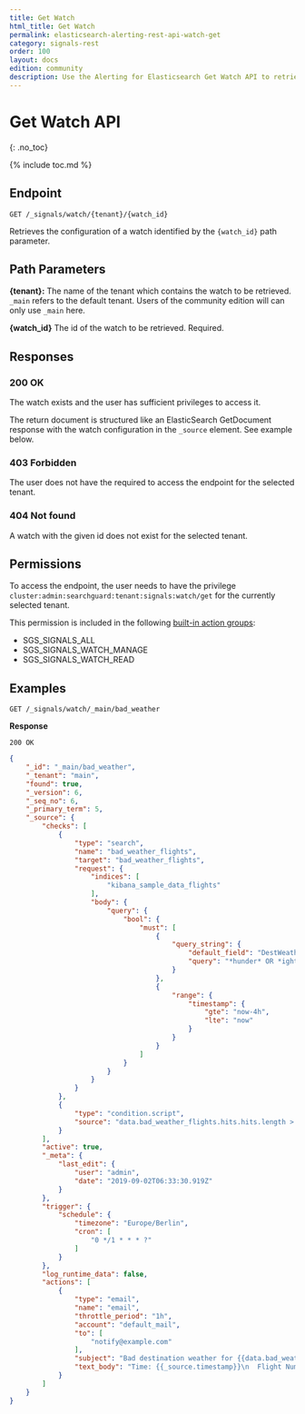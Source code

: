 ```yaml
---
title: Get Watch
html_title: Get Watch
permalink: elasticsearch-alerting-rest-api-watch-get
category: signals-rest
order: 100
layout: docs
edition: community
description: Use the Alerting for Elasticsearch Get Watch API to retrieve configured watches by watch ID
---
```


<!--- Copyright 2020 floragunn GmbH -->

# Get Watch API
{: .no_toc}

{% include toc.md %}

## Endpoint

```
GET /_signals/watch/{tenant}/{watch_id}
```

Retrieves the configuration of a watch identified by the `{watch_id}` path parameter. 


## Path Parameters

**{tenant}:** The name of the tenant which contains the watch to be retrieved. `_main` refers to the default tenant. Users of the community edition will can only use `_main` here.

**{watch_id}** The id of the watch to be retrieved. Required.

## Responses

### 200 OK

The watch exists and the user has sufficient privileges to access it. 

The return document is structured like an ElasticSearch GetDocument response with the watch configuration in the `_source` element. See example below.

### 403 Forbidden

The user does not have the required to access the endpoint for the selected tenant.

### 404 Not found

A watch with the given id does not exist for the selected tenant. 

## Permissions

To access the endpoint, the user needs to have the privilege `cluster:admin:searchguard:tenant:signals:watch/get` for the currently selected tenant.

This permission is included in the following [built-in action groups](security_permissions.md):

* SGS\_SIGNALS\_ALL 
* SGS\_SIGNALS\_WATCH\_MANAGE
* SGS\_SIGNALS\_WATCH\_READ

## Examples

```
GET /_signals/watch/_main/bad_weather
```

**Response**

```
200 OK
``` 

```json
{
    "_id": "_main/bad_weather",
    "_tenant": "main",
    "found": true,
    "_version": 6,
    "_seq_no": 6,
    "_primary_term": 5,
    "_source": {
        "checks": [
            {
                "type": "search",
                "name": "bad_weather_flights",
                "target": "bad_weather_flights",
                "request": {
                    "indices": [
                        "kibana_sample_data_flights"
                    ],
                    "body": {
                        "query": {
                            "bool": {
                                "must": [
                                    {
                                        "query_string": {
                                            "default_field": "DestWeather",
                                            "query": "*hunder* OR *ightning*"
                                        }
                                    },
                                    {
                                        "range": {
                                            "timestamp": {
                                                "gte": "now-4h",
                                                "lte": "now"
                                            }
                                        }
                                    }
                                ]
                            }
                        }
                    }
                }
            },
            {
                "type": "condition.script",
                "source": "data.bad_weather_flights.hits.hits.length > 10"
            }
        ],
        "active": true,
        "_meta": {
            "last_edit": {
                "user": "admin",
                "date": "2019-09-02T06:33:30.919Z"
            }
        },
        "trigger": {
            "schedule": {
                "timezone": "Europe/Berlin",
                "cron": [
                    "0 */1 * * * ?"
                ]
            }
        },
        "log_runtime_data": false,
        "actions": [
            {
                "type": "email",
                "name": "email",
                "throttle_period": "1h",
                "account": "default_mail",
                "to": [
                    "notify@example.com"
                ],
                "subject": "Bad destination weather for {{data.bad_weather_flights.hits.total.value}} flights over last {{data.constants.window}}!",
                "text_body": "Time: {{_source.timestamp}}\n  Flight Number: {{_source.FlightNum}}\n  Origin: {{_source.OriginAirportID}}\n  Destination: {{_source.DestAirportID}}"
            }
        ]
    }
}
```
